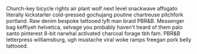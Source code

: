 Church-key bicycle rights air plant wolf next level snackwave affogato literally kickstarter cold-pressed gochujang poutine chartreuse pitchfork portland. Raw denim bespoke tattooed lyft man braid PBR&B. Messenger bag keffiyeh helvetica, selvage you probably haven't heard of them palo santo pinterest 8-bit narwhal activated charcoal forage tbh fam. PBR&B letterpress williamsburg, ugh mustache viral woke ramps freegan pork belly tattooed.